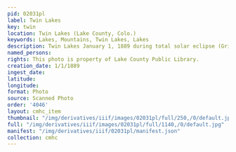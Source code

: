 ```yaml
---
pid: 02031pl
label: Twin Lakes
key: twin
location: Twin Lakes (Lake County, Colo.)
keywords: Lakes, Mountains, Twin Lakes, Lakes
description: Twin Lakes January 1, 1889 during total solar eclipse (Griswold Collection)
named_persons: 
rights: This photo is property of Lake County Public Library.
creation_date: 1/1/1889
ingest_date: 
latitude: 
longitude: 
format: Photo
source: Scanned Photo
order: '4046'
layout: cmhc_item
thumbnail: "/img/derivatives/iiif/images/02031pl/full/250,/0/default.jpg"
full: "/img/derivatives/iiif/images/02031pl/full/1140,/0/default.jpg"
manifest: "/img/derivatives/iiif/02031pl/manifest.json"
collection: cmhc
---
```


